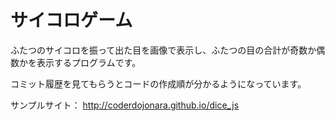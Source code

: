 サイコロゲーム
===========
ふたつのサイコロを振って出た目を画像で表示し、ふたつの目の合計が奇数か偶数かを表示するプログラムです。

コミット履歴を見てもらうとコードの作成順が分かるようになっています。

サンプルサイト：
http://coderdojonara.github.io/dice_js
